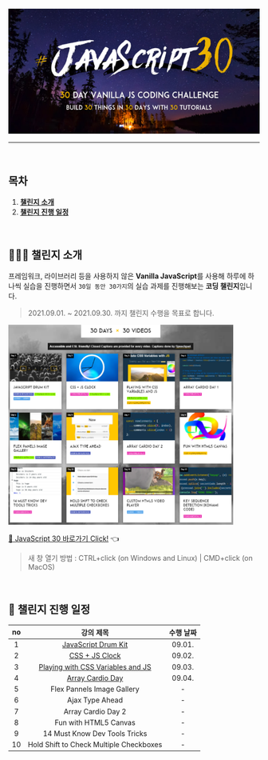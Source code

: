 <div align="center">    
  <br />
  <img src="./img/js30_logo.jpg" alt="JavaScript 30" height="250px" />
  <hr />
  <br />
</div>

## 목차

1. [**챌린지 소개**](#1)
2. [**챌린지 진행 일정**](#2)

<br />

<div id="1"></div>

## 💁🏻‍♂ 챌린지 소개

프레임워크, 라이브러리 등을 사용하지 않은 **Vanilla JavaScript**를 사용해 하루에 하나씩 실습을 진행하면서 `30일 동안 30가지`의 실습 과제를 진행해보는 **코딩 챌린지**입니다.

> 2021.09.01. ~ 2021.09.30. 까지 챌린지 수행을 목표로 합니다.

<img src="./img/example-page.png" alt="30 DAYS x 30 VIDEOS" height="400px" />

[🔗 JavaScript 30 바로가기 Click!](https://javascript30.com/) 👈

> 새 창 열기 방법 : CTRL+click (on Windows and Linux) | CMD+click (on MacOS)

<br />

<div id="2"></div>

## 📅 챌린지 진행 일정

| no  |                                                       강의 제목                                                        | 수행 날짜 |
| :-: | :--------------------------------------------------------------------------------------------------------------------: | :-------: |
|  1  |     [JavaScript Drum Kit](https://github.com/JeongHwan-dev/javascript30-course/tree/master/01-JavaScript-Drum-Kit)     |  09.01.   |
|  2  |           [CSS + JS Clock](https://github.com/JeongHwan-dev/javascript30-course/tree/master/02-CSS-JS-Clock)           |  09.02.   |
|  3  | [Playing with CSS Variables and JS](https://github.com/JeongHwan-dev/javascript30-course/tree/master/03-CSS-Variables) |  09.03.   |
|  4  |       [Array Cardio Day](https://github.com/JeongHwan-dev/javascript30-course/tree/master/04-Array-Cardio-Day1)        |  09.04.   |
|  5  |                                               Flex Pannels Image Gallery                                               |     -     |
|  6  |                                                    Ajax Type Ahead                                                     |     -     |
|  7  |                                                   Array Cardio Day 2                                                   |     -     |
|  8  |                                                 Fun with HTML5 Canvas                                                  |     -     |
|  9  |                                             14 Must Know Dev Tools Tricks                                              |     -     |
| 10  |                                        Hold Shift to Check Multiple Checkboxes                                         |     -     |
